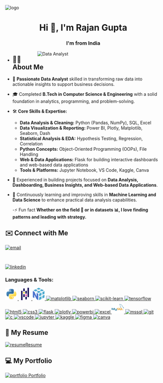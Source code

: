 ![logo](https://github.com/Rajangupta17/Rajangupta17/blob/main/Banner1.gif)
<h1 align="center">Hi 👋, I'm Rajan Gupta</h1>
<h3 align="center">I'm from India</h3>
<img align="right" alt="Data Analyst" width="400" src="https://raw.githubusercontent.com/username/repo/main/assets/giphy.gif">

- ## 👨‍💻 About Me
- 💼 **Passionate Data Analyst** skilled in transforming raw data into actionable insights to support business decisions.  
- 🎓 Completed **B.Tech in Computer Science & Engineering** with a solid foundation in analytics, programming, and problem-solving.  
- 🛠 **Core Skills & Expertise:**  
  - **Data Analysis & Cleaning:** Python (Pandas, NumPy), SQL, Excel  
  - **Data Visualization & Reporting:** Power BI, Plotly, Matplotlib, Seaborn, Dash  
  - **Statistical Analysis & EDA:** Hypothesis Testing, Regression, Correlation  
  - **Python Concepts:** Object-Oriented Programming (OOPs), File Handling  
  - **Web & Data Applications:** Flask for building interactive dashboards and web-based data applications  
  - **Tools & Platforms:** Jupyter Notebook, VS Code, Kaggle, Canva  
- 🚀 Experienced in building projects focused on **Data Analysis, Dashboarding, Business Insights, and Web-based Data Applications**.  
- 📌 Continuously learning and improving skills in **Machine Learning and Data Science** to enhance practical data analysis capabilities.  

   -⚡ Fun fact **Whether on the field 🏏 or in datasets 📊, I love finding patterns and leading with strategy.**

## ✉️ Connect with Me

<p align="left">
  <!-- Email -->
 <a href="mailto:your.email@example.com" target="_blank" rel="noreferrer">
  <img src="https://cdn.jsdelivr.net/gh/simple-icons/simple-icons/icons/gmail.svg" alt="email" width="40" height="40"/>
</a>



  &nbsp;&nbsp;&nbsp; <!-- Adds space between icons -->

  <!-- LinkedIn -->
  <a href="http://www.linkedin.com/in/rajangupta28" target="_blank" rel="noreferrer">
    <img src="https://cdn.jsdelivr.net/gh/devicons/devicon/icons/linkedin/linkedin-original.svg" alt="linkedin" width="30" height="30"/>
  </a>
</p>

<h3 align="left">Languages & Tools:</h3>
<p align="left"> 
  <a href="https://www.python.org" target="_blank" rel="noreferrer">
    <img src="https://raw.githubusercontent.com/devicons/devicon/master/icons/python/python-original.svg" alt="python" width="40" height="40"/>
  </a> 
  <a href="https://pandas.pydata.org/" target="_blank" rel="noreferrer">
    <img src="https://raw.githubusercontent.com/devicons/devicon/master/icons/pandas/pandas-original.svg" alt="pandas" width="40" height="40"/>
  </a> 
  <a href="https://numpy.org/" target="_blank" rel="noreferrer">
    <img src="https://raw.githubusercontent.com/devicons/devicon/master/icons/numpy/numpy-original.svg" alt="numpy" width="40" height="40"/>
  </a> 
  <a href="https://matplotlib.org/" target="_blank" rel="noreferrer">
    <img src="https://upload.wikimedia.org/wikipedia/commons/8/84/Matplotlib_icon.svg" alt="matplotlib" width="40" height="40"/>
  </a> 
  <a href="https://seaborn.pydata.org/" target="_blank" rel="noreferrer">
    <img src="https://seaborn.pydata.org/_images/logo-mark-lightbg.svg" alt="seaborn" width="40" height="40"/>
  </a> 
  <a href="https://scikit-learn.org/" target="_blank" rel="noreferrer">
    <img src="https://upload.wikimedia.org/wikipedia/commons/0/05/Scikit_learn_logo_small.svg" alt="scikit-learn" width="40" height="40"/>
  </a> 
  <a href="https://www.tensorflow.org" target="_blank" rel="noreferrer">
    <img src="https://www.vectorlogo.zone/logos/tensorflow/tensorflow-icon.svg" alt="tensorflow" width="40" height="40"/>
  </a> 
  <a href="https://www.w3.org/html/" target="_blank" rel="noreferrer">
  <img src="https://cdn.jsdelivr.net/gh/devicons/devicon/icons/html5/html5-original.svg" alt="html5" width="40" height="40"/>
  </a>

<a href="https://www.w3schools.com/css/" target="_blank" rel="noreferrer">
  <img src="https://cdn.jsdelivr.net/gh/devicons/devicon/icons/css3/css3-original.svg" alt="css3" width="40" height="40"/>
</a>

  <a href="https://flask.palletsprojects.com/" target="_blank" rel="noreferrer"> 
    <img src="https://raw.githubusercontent.com/gilbarbara/logos/master/logos/flask.svg" alt="flask" width="40" height="40"/> 
  </a>
  <a href="https://plotly.com/" target="_blank" rel="noreferrer">
  <img src="https://cdn.jsdelivr.net/gh/devicons/devicon/icons/plotly/plotly-original.svg" alt="plotly" width="40" height="40"/>
  </a>
 
  <a href="https://powerbi.microsoft.com/" target="_blank" rel="noreferrer">
    <img src="https://upload.wikimedia.org/wikipedia/commons/c/cf/New_Power_BI_Logo.svg" alt="powerbi" width="40" height="40"/>
  </a> 
  <a href="https://www.microsoft.com/en/microsoft-365/excel" target="_blank" rel="noreferrer">
    <img src="https://cdn.worldvectorlogo.com/logos/microsoft-excel-2013.svg" alt="excel" width="40" height="40"/>
  </a> 
  <a href="https://www.mysql.com/" target="_blank" rel="noreferrer">
    <img src="https://raw.githubusercontent.com/devicons/devicon/master/icons/mysql/mysql-original-wordmark.svg" alt="mysql" width="40" height="40"/>
  </a> 
  <a href="https://www.microsoft.com/en-us/sql-server" target="_blank" rel="noreferrer">
    <img src="https://www.svgrepo.com/show/303229/microsoft-sql-server-logo.svg" alt="mssql" width="40" height="40"/>
  </a> 
  <a href="https://git-scm.com/" target="_blank" rel="noreferrer">
    <img src="https://www.vectorlogo.zone/logos/git-scm/git-scm-icon.svg" alt="git" width="40" height="40"/>
  </a> 
  <a href="https://www.cprogramming.com/" target="_blank" rel="noreferrer">
  <img src="https://cdn.jsdelivr.net/gh/devicons/devicon/icons/c/c-original.svg" alt="c" width="40" height="40"/>
  </a>

  <a href="https://code.visualstudio.com/" target="_blank" rel="noreferrer">
    <img src="https://cdn.jsdelivr.net/gh/devicons/devicon/icons/vscode/vscode-original.svg" alt="vscode" width="40" height="40"/>
  </a> 
 <a href="https://jupyter.org/" target="_blank" rel="noreferrer">
  <img src="https://cdn.jsdelivr.net/gh/devicons/devicon/icons/jupyter/jupyter-original.svg" alt="jupyter" width="40" height="40"/>
  </a>

  <a href="https://www.kaggle.com/" target="_blank" rel="noreferrer">
    <img src="https://www.vectorlogo.zone/logos/kaggle/kaggle-icon.svg" alt="kaggle" width="40" height="40"/>
  </a> 
  <a href="https://www.figma.com/" target="_blank" rel="noreferrer">
    <img src="https://www.vectorlogo.zone/logos/figma/figma-icon.svg" alt="figma" width="40" height="40"/>
  </a> 
  <a href="https://www.canva.com/" target="_blank" rel="noreferrer">
  <img src="https://cdn.jsdelivr.net/gh/devicons/devicon/icons/canva/canva-original.svg" alt="canva" width="40" height="40"/>
  </a>

  </a> 
</p>

## 📄 My Resume

<p align="left">
  <a href="YOUR_PDF_LINK_HERE" target="_blank" rel="noreferrer">
  <img src="https://cdn.jsdelivr.net/gh/simple-icons/simple-icons/icons/adobeacrobatreader.svg" alt="resume" width="40" height="40"/>Resume
</a>



</p>

## 💻 My Portfolio

<p align="left">
  <a href="https://your-portfolio-link.com" target="_blank" rel="noreferrer">
    <img src="https://cdn.jsdelivr.net/gh/devicons/devicon/icons/codepen/codepen-original.svg" alt="portfolio" width="30" height="30"/> Portfolio
  </a>
</p>


